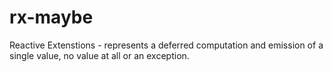 # rx-maybe
Reactive Extenstions - represents a deferred computation and emission of a single value, no value at all or an exception. 
